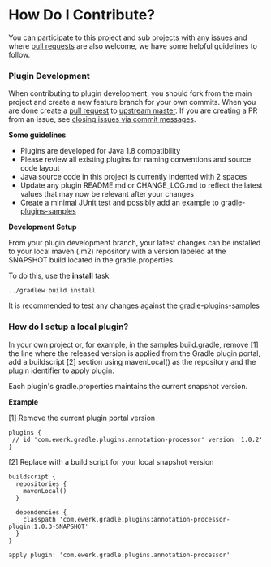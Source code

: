 # How Do I Contribute?

You can participate to this project and sub projects with any [issues](https://github.com/ewerk/gradle-plugins/issues) and where [pull requests](https://github.com/ewerk/gradle-plugins/pulls) are also welcome, we have some helpful guidelines to follow.

### Plugin Development

When contributing to plugin development, you should fork from the main project and create a new feature branch for your own commits. When you are done create a [pull request](https://help.github.com/articles/using-pull-requests/) to [upstream master](https://github.com/ewerk/gradle-plugins/tree/master).
If you are creating a PR from an issue, see [closing issues via commit messages](https://help.github.com/articles/closing-issues-via-commit-messages/).

 **Some guidelines**
* Plugins are developed for Java 1.8 compatibility
* Please review all existing plugins for naming conventions and source code layout
* Java source code in this project is currently indented with 2 spaces
* Update any plugin README.md or CHANGE_LOG.md to reflect the latest values that may now be relevant after your changes
* Create a minimal JUnit test and possibly add an example to [gradle-plugins-samples](https://github.com/ewerk/gradle-plugins-samples)

**Development Setup**

From your plugin development branch, your latest changes can be installed to your local maven (.m2) repository with a version labeled at the SNAPSHOT build located in the gradle.properties.

To do this, use the **install** task
```
../gradlew build install
```

It is recommended to test any changes against the [gradle-plugins-samples](https://github.com/ewerk/gradle-plugins-samples)

### How do I setup a local plugin?

In your own project or, for example, in the samples build.gradle, remove [1] the line where the released version is applied from the Gradle plugin portal, add a buildscript [2] section using mavenLocal() as the repository and the plugin identifier to apply plugin.

Each plugin's gradle.properties maintains the current snapshot version.

**Example**

[1] Remove the current plugin portal version
```
plugins {
 // id 'com.ewerk.gradle.plugins.annotation-processor' version '1.0.2'
}
```
[2] Replace with a build script for your local snapshot version
```
buildscript {
  repositories {
    mavenLocal()
  }

  dependencies {
    classpath 'com.ewerk.gradle.plugins:annotation-processor-plugin:1.0.3-SNAPSHOT'
  }
}

apply plugin: 'com.ewerk.gradle.plugins.annotation-processor'
```
